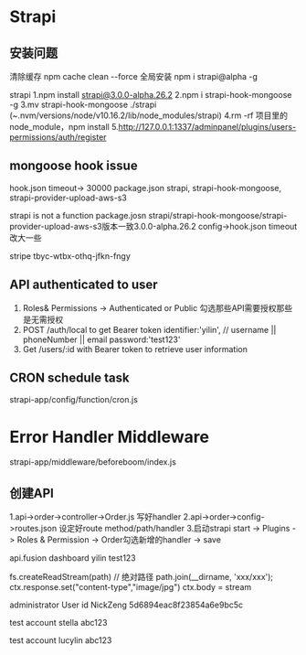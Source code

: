 # Strapi
## 安装问题
清除缓存
npm cache clean --force
全局安装
npm i strapi@alpha -g

strapi
1.npm install strapi@3.0.0-alpha.26.2
2.npm i strapi-hook-mongoose -g
3.mv strapi-hook-mongoose ./strapi (~.nvm/versions/node/v10.16.2/lib/node_modules/strapi)
4.rm -rf 项目里的node_module，npm install
5.http://127.0.0.1:1337/adminpanel/plugins/users-permissions/auth/register

## mongoose hook issue
hook.json timeout-> 30000
package.json
strapi, strapi-hook-mongoose, strapi-provider-upload-aws-s3


strapi is not a function
package.josn strapi/strapi-hook-mongoose/strapi-provider-upload-aws-s3版本一致3.0.0-alpha.26.2
config->hook.json timeout改大一些

stripe
tbyc-wtbx-othq-jfkn-fngy

## API authenticated to user
1. Roles& Permissions -> Authenticated or Public 勾选那些API需要授权那些是无需授权
2. POST /auth/local to get Bearer token
	identifier:'yilin', // username || phoneNumber || email
	password:'test123'
3. Get /users/:id with Bearer token to retrieve user information 

## CRON schedule task
strapi-app/config/function/cron.js

# Error Handler Middleware 
strapi-app/middleware/beforeboom/index.js

## 创建API
1.api->order->controller->Order.js 写好handler
2.api->order->config->routes.json 设定好route method/path/handler
3.启动strapi start -> Plugins -> Roles & Permission -> Order勾选新增的handler -> save

api.fusion
dashboard 
yilin test123

fs.createReadStream(path) // 绝对路径 path.join(__dirname, 'xxx/xxx');
ctx.response.set("content-type","image/jpg")
ctx.body = stream

administrator
User id
NickZeng
5d6894eac8f23854a6e9bc5c

test account
stella
abc123

test account
lucylin
abc123
